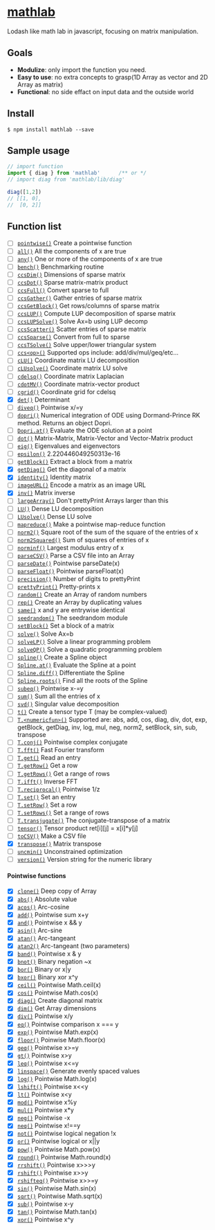 # [mathlab](http://timqian.com/mathlab)

Lodash like math lab in javascript, focusing on matrix manipulation.

## Goals
- **Modulize**: only import the function you need.
- **Easy to use**: no extra concepts to grasp(1D Array as vector and 2D Array as matrix)
- **Functional**: no side effact on input data and the outside world

## Install
```
$ npm install mathlab --save
```

## Sample usage
```js
// import function
import { diag } from 'mathlab'      /** or */
// import diag from 'mathlab/lib/diag'

diag([1,2])
// [[1, 0], 
//  [0, 2]]
```

## Function list

- [ ] [`pointwise()`](http://www.timqian.com/mathlab/function/index.html#static-function-)	Create a pointwise function
- [ ] [`all()`](http://www.timqian.com/mathlab/function/index.html#static-function-)	All the components of x are true
- [ ] [`any()`](http://www.timqian.com/mathlab/function/index.html#static-function-)	One or more of the components of x are true
- [ ] [`bench()`](http://www.timqian.com/mathlab/function/index.html#static-function-)	Benchmarking routine
- [ ] [`ccsDim()`](http://www.timqian.com/mathlab/function/index.html#static-function-)	Dimensions of sparse matrix
- [ ] [`ccsDot()`](http://www.timqian.com/mathlab/function/index.html#static-function-)	Sparse matrix-matrix product
- [ ] [`ccsFull()`](http://www.timqian.com/mathlab/function/index.html#static-function-)	Convert sparse to full
- [ ] [`ccsGather()`](http://www.timqian.com/mathlab/function/index.html#static-function-)	Gather entries of sparse matrix
- [ ] [`ccsGetBlock()`](http://www.timqian.com/mathlab/function/index.html#static-function-)	Get rows/columns of sparse matrix
- [ ] [`ccsLUP()`](http://www.timqian.com/mathlab/function/index.html#static-function-)	Compute LUP decomposition of sparse matrix
- [ ] [`ccsLUPSolve()`](http://www.timqian.com/mathlab/function/index.html#static-function-)	Solve Ax=b using LUP decomp
- [ ] [`ccsScatter()`](http://www.timqian.com/mathlab/function/index.html#static-function-)	Scatter entries of sparse matrix
- [ ] [`ccsSparse()`](http://www.timqian.com/mathlab/function/index.html#static-function-)	Convert from full to sparse
- [ ] [`ccsTSolve()`](http://www.timqian.com/mathlab/function/index.html#static-function-)	Solve upper/lower triangular system
- [ ] [`ccs<op>()`](http://www.timqian.com/mathlab/function/index.html#static-function-)	Supported ops include: add/div/mul/geq/etc...
- [ ] [`cLU()`](http://www.timqian.com/mathlab/function/index.html#static-function-)	Coordinate matrix LU decomposition
- [ ] [`cLUsolve()`](http://www.timqian.com/mathlab/function/index.html#static-function-)	Coordinate matrix LU solve
- [ ] [`cdelsq()`](http://www.timqian.com/mathlab/function/index.html#static-function-)	Coordinate matrix Laplacian
- [ ] [`cdotMV()`](http://www.timqian.com/mathlab/function/index.html#static-function-)	Coordinate matrix-vector product
- [ ] [`cgrid()`](http://www.timqian.com/mathlab/function/index.html#static-function-)	Coordinate grid for cdelsq
- [x] [`det()`](http://www.timqian.com/mathlab/function/index.html#static-function-det)	Determinant
- [ ] [`diveq()`](http://www.timqian.com/mathlab/function/index.html#static-function-)	Pointwise x/=y
- [ ] [`dopri()`](http://www.timqian.com/mathlab/function/index.html#static-function-)	Numerical integration of ODE using Dormand-Prince RK method. Returns an object Dopri.
- [ ] [`Dopri.at()`](http://www.timqian.com/mathlab/function/index.html#static-function-)	Evaluate the ODE solution at a point
- [ ] [`dot()`](http://www.timqian.com/mathlab/function/index.html#static-function-)	Matrix-Matrix, Matrix-Vector and Vector-Matrix product
- [ ] [`eig()`](http://www.timqian.com/mathlab/function/index.html#static-function-)	Eigenvalues and eigenvectors
- [ ] [`epsilon()`](http://www.timqian.com/mathlab/function/index.html#static-function-)	2.220446049250313e-16
- [ ] [`getBlock()`](http://www.timqian.com/mathlab/function/index.html#static-function-)	Extract a block from a matrix
- [x] [`getDiag()`](http://www.timqian.com/mathlab/function/index.html#static-function-getDiag)	Get the diagonal of a matrix
- [x] [`identity()`](http://www.timqian.com/mathlab/function/index.html#static-function-identity)	Identity matrix
- [ ] [`imageURL()`](http://www.timqian.com/mathlab/function/index.html#static-function-)	Encode a matrix as an image URL
- [x] [`inv()`](http://www.timqian.com/mathlab/function/index.html#static-function-inv)	Matrix inverse
- [ ] [`largeArray()`](http://www.timqian.com/mathlab/function/index.html#static-function-)	Don't prettyPrint Arrays larger than this
- [ ] [`LU()`](http://www.timqian.com/mathlab/function/index.html#static-function-)	Dense LU decomposition
- [ ] [`LUsolve()`](http://www.timqian.com/mathlab/function/index.html#static-function-)	Dense LU solve
- [ ] [`mapreduce()`](http://www.timqian.com/mathlab/function/index.html#static-function-)	Make a pointwise map-reduce function
- [ ] [`norm2()`](http://www.timqian.com/mathlab/function/index.html#static-function-)	Square root of the sum of the square of the entries of x
- [ ] [`norm2Squared()`](http://www.timqian.com/mathlab/function/index.html#static-function-)	Sum of squares of entries of x
- [ ] [`norminf()`](http://www.timqian.com/mathlab/function/index.html#static-function-)	Largest modulus entry of x
- [ ] [`parseCSV()`](http://www.timqian.com/mathlab/function/index.html#static-function-)	Parse a CSV file into an Array
- [ ] [`parseDate()`](http://www.timqian.com/mathlab/function/index.html#static-function-)	Pointwise parseDate(x)
- [ ] [`parseFloat()`](http://www.timqian.com/mathlab/function/index.html#static-function-)	Pointwise parseFloat(x)
- [ ] [`precision()`](http://www.timqian.com/mathlab/function/index.html#static-function-)	Number of digits to prettyPrint
- [ ] [`prettyPrint()`](http://www.timqian.com/mathlab/function/index.html#static-function-)	Pretty-prints x
- [ ] [`random()`](http://www.timqian.com/mathlab/function/index.html#static-function-)	Create an Array of random numbers
- [ ] [`rep()`](http://www.timqian.com/mathlab/function/index.html#static-function-)	Create an Array by duplicating values
- [ ] [`same()`](http://www.timqian.com/mathlab/function/index.html#static-function-)	x and y are entrywise identical
- [ ] [`seedrandom()`](http://www.timqian.com/mathlab/function/index.html#static-function-)	The seedrandom module
- [ ] [`setBlock()`](http://www.timqian.com/mathlab/function/index.html#static-function-)	Set a block of a matrix
- [ ] [`solve()`](http://www.timqian.com/mathlab/function/index.html#static-function-)	Solve Ax=b
- [ ] [`solveLP()`](http://www.timqian.com/mathlab/function/index.html#static-function-)	Solve a linear programming problem
- [ ] [`solveQP()`](http://www.timqian.com/mathlab/function/index.html#static-function-)	Solve a quadratic programming problem
- [ ] [`spline()`](http://www.timqian.com/mathlab/function/index.html#static-function-)	Create a Spline object
- [ ] [`Spline.at()`](http://www.timqian.com/mathlab/function/index.html#static-function-)	Evaluate the Spline at a point
- [ ] [`Spline.diff()`](http://www.timqian.com/mathlab/function/index.html#static-function-)	Differentiate the Spline
- [ ] [`Spline.roots()`](http://www.timqian.com/mathlab/function/index.html#static-function-)	Find all the roots of the Spline
- [ ] [`subeq()`](http://www.timqian.com/mathlab/function/index.html#static-function-)	Pointwise x-=y
- [ ] [`sum()`](http://www.timqian.com/mathlab/function/index.html#static-function-)	Sum all the entries of x
- [ ] [`svd()`](http://www.timqian.com/mathlab/function/index.html#static-function-)	Singular value decomposition
- [ ] [`t()`](http://www.timqian.com/mathlab/function/index.html#static-function-)	Create a tensor type T (may be complex-valued)
- [ ] [`T.<numericfun>()`](http://www.timqian.com/mathlab/function/index.html#static-function-)	Supported <numericfun> are: abs, add, cos, diag, div, dot, exp, getBlock, getDiag, inv, log, mul, neg, norm2, setBlock, sin, sub, transpose
- [ ] [`T.conj()`](http://www.timqian.com/mathlab/function/index.html#static-function-)	Pointwise complex conjugate
- [ ] [`T.fft()`](http://www.timqian.com/mathlab/function/index.html#static-function-)	Fast Fourier transform
- [ ] [`T.get()`](http://www.timqian.com/mathlab/function/index.html#static-function-)	Read an entry
- [ ] [`T.getRow()`](http://www.timqian.com/mathlab/function/index.html#static-function-)	Get a row
- [ ] [`T.getRows()`](http://www.timqian.com/mathlab/function/index.html#static-function-)	Get a range of rows
- [ ] [`T.ifft()`](http://www.timqian.com/mathlab/function/index.html#static-function-)	Inverse FFT
- [ ] [`T.reciprocal()`](http://www.timqian.com/mathlab/function/index.html#static-function-)	Pointwise 1/z
- [ ] [`T.set()`](http://www.timqian.com/mathlab/function/index.html#static-function-)	Set an entry
- [ ] [`T.setRow()`](http://www.timqian.com/mathlab/function/index.html#static-function-)	Set a row
- [ ] [`T.setRows()`](http://www.timqian.com/mathlab/function/index.html#static-function-)	Set a range of rows
- [ ] [`T.transjugate()`](http://www.timqian.com/mathlab/function/index.html#static-function-)	The conjugate-transpose of a matrix
- [ ] [`tensor()`](http://www.timqian.com/mathlab/function/index.html#static-function-)	Tensor product ret[i][j] = x[i]*y[j]
- [ ] [`toCSV()`](http://www.timqian.com/mathlab/function/index.html#static-function-)	Make a CSV file
- [x] [`transpose()`](http://www.timqian.com/mathlab/function/index.html#static-function-transpose)	Matrix transpose
- [ ] [`uncmin()`](http://www.timqian.com/mathlab/function/index.html#static-function-)	Unconstrained optimization
- [ ] [`version()`](http://www.timqian.com/mathlab/function/index.html#static-function-)	Version string for the numeric library

#### Pointwise functions

- [x] [`clone()`](http://www.timqian.com/mathlab/function/index.html#static-function-clone)	Deep copy of Array
- [x] [`abs()`](http://www.timqian.com/mathlab/function/index.html#static-function-abs)	Absolute value
- [x] [`acos()`](http://www.timqian.com/mathlab/function/index.html#static-function-acos)	Arc-cosine
- [x] [`add()`](http://www.timqian.com/mathlab/function/index.html#static-function-add)	Pointwise sum x+y
- [x] [`and()`](http://www.timqian.com/mathlab/function/index.html#static-function-and)	Pointwise x && y
- [x] [`asin()`](http://www.timqian.com/mathlab/function/index.html#static-function-asin)	Arc-sine
- [x] [`atan()`](http://www.timqian.com/mathlab/function/index.html#static-function-atan)	Arc-tangeant
- [x] [`atan2()`](http://www.timqian.com/mathlab/function/index.html#static-function-atan2)	Arc-tangeant (two parameters)
- [x] [`band()`](http://www.timqian.com/mathlab/function/index.html#static-function-band)	Pointwise x & y
- [x] [`bnot()`](http://www.timqian.com/mathlab/function/index.html#static-function-bnot)	Binary negation ~x
- [x] [`bor()`](http://www.timqian.com/mathlab/function/index.html#static-function-bor)	Binary or x|y
- [x] [`bxor()`](http://www.timqian.com/mathlab/function/index.html#static-function-bxor)	Binary xor x^y
- [x] [`ceil()`](http://www.timqian.com/mathlab/function/index.html#static-function-ceil)	Pointwise Math.ceil(x)
- [x] [`cos()`](http://www.timqian.com/mathlab/function/index.html#static-function-cos)	Pointwise Math.cos(x)
- [x] [`diag()`](http://www.timqian.com/mathlab/function/index.html#static-function-diag)	Create diagonal matrix
- [x] [`dim()`](http://www.timqian.com/mathlab/function/index.html#static-function-dim)	Get Array dimensions
- [x] [`div()`](http://www.timqian.com/mathlab/function/index.html#static-function-div)	Pointwise x/y
- [x] [`eq()`](http://www.timqian.com/mathlab/function/index.html#static-function-eq)	Pointwise comparison x === y
- [x] [`exp()`](http://www.timqian.com/mathlab/function/index.html#static-function-exp)	Pointwise Math.exp(x)
- [x] [`floor()`](http://www.timqian.com/mathlab/function/index.html#static-function-floor)	Poinwise Math.floor(x)
- [x] [`geq()`](http://www.timqian.com/mathlab/function/index.html#static-function-geq)	Pointwise x>=y
- [x] [`gt()`](http://www.timqian.com/mathlab/function/index.html#static-function-gt)	Pointwise x>y
- [x] [`leq()`](http://www.timqian.com/mathlab/function/index.html#static-function-leq)	Pointwise x<=y
- [x] [`linspace()`](http://www.timqian.com/mathlab/function/index.html#static-function-linspace)	Generate evenly spaced values
- [x] [`log()`](http://www.timqian.com/mathlab/function/index.html#static-function-log)	Pointwise Math.log(x)
- [x] [`lshift()`](http://www.timqian.com/mathlab/function/index.html#static-function-lshift)	Pointwise x<<y
- [x] [`lt()`](http://www.timqian.com/mathlab/function/index.html#static-function-lt)	Pointwise x<y
- [x] [`mod()`](http://www.timqian.com/mathlab/function/index.html#static-function-mod)	Pointwise x%y
- [x] [`mul()`](http://www.timqian.com/mathlab/function/index.html#static-function-mul)	Pointwise x*y
- [x] [`neg()`](http://www.timqian.com/mathlab/function/index.html#static-function-neg)	Pointwise -x
- [x] [`neq()`](http://www.timqian.com/mathlab/function/index.html#static-function-neq)	Pointwise x!==y
- [x] [`not()`](http://www.timqian.com/mathlab/function/index.html#static-function-not)	Pointwise logical negation !x
- [x] [`or()`](http://www.timqian.com/mathlab/function/index.html#static-function-or)	Pointwise logical or x||y
- [x] [`pow()`](http://www.timqian.com/mathlab/function/index.html#static-function-pow)	Pointwise Math.pow(x)
- [x] [`round()`](http://www.timqian.com/mathlab/function/index.html#static-function-round)	Pointwise Math.round(x)
- [x] [`rrshift()`](http://www.timqian.com/mathlab/function/index.html#static-function-rrshift)	Pointwise x>>>y
- [x] [`rshift()`](http://www.timqian.com/mathlab/function/index.html#static-function-rshift)	Pointwise x>>y
- [x] [`rshifteq()`](http://www.timqian.com/mathlab/function/index.html#static-function-rshift)	Pointwise x>>=y
- [x] [`sin()`](http://www.timqian.com/mathlab/function/index.html#static-function-sin)	Pointwise Math.sin(x)
- [x] [`sqrt()`](http://www.timqian.com/mathlab/function/index.html#static-function-sqrt)	Pointwise Math.sqrt(x)
- [x] [`sub()`](http://www.timqian.com/mathlab/function/index.html#static-function-sub)	Pointwise x-y
- [x] [`tan()`](http://www.timqian.com/mathlab/function/index.html#static-function-tan)	Pointwise Math.tan(x)
- [x] [`xor()`](http://www.timqian.com/mathlab/function/index.html#static-function-xor)	Pointwise x^y
